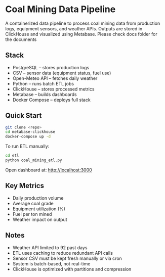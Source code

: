 # Coal Mining Data Pipeline

A containerized data pipeline to process coal mining data from production logs, equipment sensors, and weather APIs. Outputs are stored in ClickHouse and visualized using Metabase. Please check docs folder for the documents

## Stack

- PostgreSQL – stores production logs  
- CSV – sensor data (equipment status, fuel use)  
- Open-Meteo API – fetches daily weather  
- Python – runs batch ETL jobs  
- ClickHouse – stores processed metrics  
- Metabase – builds dashboards  
- Docker Compose – deploys full stack

## Quick Start

```bash
git clone <repo>
cd metabase-clickhouse
docker-compose up -d
````

To run ETL manually:

```bash
cd etl
python coal_mining_etl.py
```

Open dashboard at:
[http://localhost:3000](http://localhost:3000)

## Key Metrics

* Daily production volume
* Average coal grade
* Equipment utilization (%)
* Fuel per ton mined
* Weather impact on output

## Notes

* Weather API limited to 92 past days
* ETL uses caching to reduce redundant API calls
* Sensor CSV must be kept fresh manually or via cron
* System is batch-based, not real-time
* ClickHouse is optimized with partitions and compression

